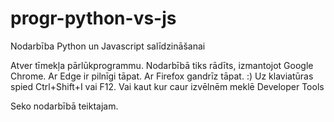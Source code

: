 # progr-python-vs-js
Nodarbība Python un Javascript salīdzināšanai

Atver tīmekļa pārlūkprogrammu. Nodarbībā tiks rādīts, izmantojot Google Chrome. Ar Edge ir pilnīgi tāpat. Ar Firefox gandrīz tāpat. :)
Uz klaviatūras spied Ctrl+Shift+I vai F12. Vai kaut kur caur izvēlnēm meklē Developer Tools

Seko nodarbībā teiktajam.
